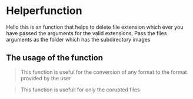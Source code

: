 # Helperfunction
Hello this is an function that helps to delete file extension which ever you have passed the arguments for the valid extensions, 
Pass the files arguments as the folder which has the subdirectory images

## The usage of the function
>This function is useful for the conversion of any format to the format provided by the user

>This function is usefull for only the corupted files
